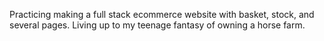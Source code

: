 Practicing making a full stack ecommerce website with basket, stock, and several pages. Living up to my teenage fantasy of owning a horse farm.
